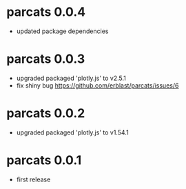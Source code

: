 # parcats 0.0.4
* updated package dependencies

# parcats 0.0.3
* upgraded packaged 'plotly.js' to v2.5.1
* fix shiny bug https://github.com/erblast/parcats/issues/6

# parcats 0.0.2
* upgraded packaged 'plotly.js' to v1.54.1 

# parcats 0.0.1

* first release

